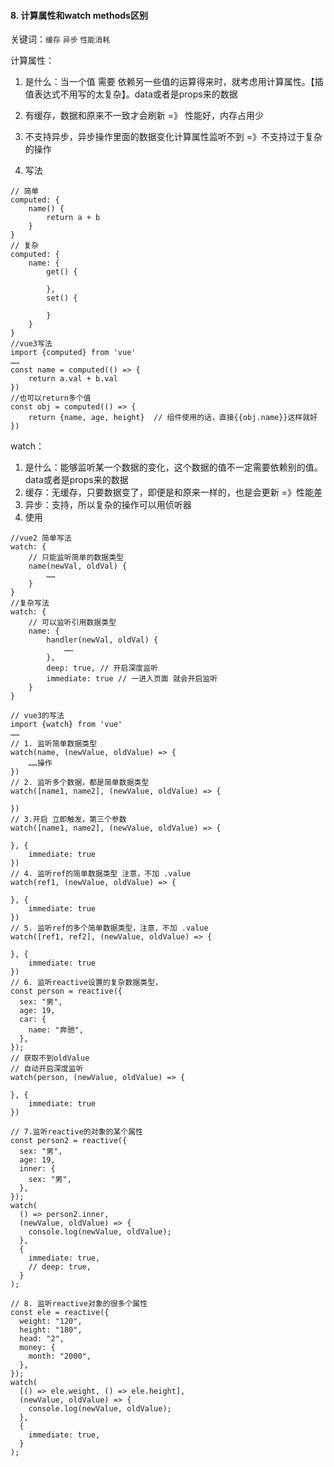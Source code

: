 #### 8. 计算属性和watch methods区别

关键词：`缓存` `异步` `性能消耗`



计算属性：

1. 是什么：当一个值 需要 依赖另一些值的运算得来时，就考虑用计算属性。【插值表达式不用写的太复杂】。data或者是props来的数据

2. 有缓存，数据和原来不一致才会刷新 =》 性能好，内存占用少

3. 不支持异步，异步操作里面的数据变化计算属性监听不到 =》不支持过于复杂的操作

4. 写法

```vue
// 简单
computed: {
	name() {
		return a + b
	}
}
// 复杂
computed: {
	name: {
        get() {

        },
        set() {

        }
	}
}
//vue3写法
import {computed} from 'vue'
……
const name = computed(() => {
	return a.val + b.val
})
//也可以return多个值
const obj = computed(() => {
	return {name, age, height}  // 组件使用的话，直接{{obj.name}}这样就好
})
```



watch：

1. 是什么：能够监听某一个数据的变化，这个数据的值不一定需要依赖别的值。data或者是props来的数据
2. 缓存：无缓存，只要数据变了，即便是和原来一样的，也是会更新 =》性能差
3. 异步：支持，所以复杂的操作可以用侦听器
4. 使用

```vue
//vue2 简单写法
watch: {
	// 只能监听简单的数据类型
	name(newVal, oldVal) {
		……
	}
}
//复杂写法
watch: {
	// 可以监听引用数据类型
	name: {
		handler(newVal, oldVal) {
			……
		},
		deep: true, // 开启深度监听
		immediate: true // 一进入页面 就会开启监听
	}
}

// vue3的写法
import {watch} from 'vue'
……
// 1. 监听简单数据类型
watch(name, (newValue, oldValue) => {
	……操作
})
// 2. 监听多个数据，都是简单数据类型
watch([name1, name2], (newValue, oldValue) => {
	
})
// 3.开启 立即触发，第三个参数
watch([name1, name2], (newValue, oldValue) => {
	
}, {
	immediate: true
})
// 4. 监听ref的简单数据类型 注意，不加 .value
watch(ref1, (newValue, oldValue) => {
	
}, {
	immediate: true
})
// 5. 监听ref的多个简单数据类型，注意，不加 .value
watch([ref1, ref2], (newValue, oldValue) => {
	
}, {
	immediate: true
})
// 6. 监听reactive设置的复杂数据类型，
const person = reactive({
  sex: "男",
  age: 19,
  car: {
    name: "奔驰",
  },
});
// 获取不到oldValue
// 自动开启深度监听
watch(person, (newValue, oldValue) => {

}, {
	immediate: true
})

// 7.监听reactive的对象的某个属性
const person2 = reactive({
  sex: "男",
  age: 19,
  inner: {
    sex: "男",
  },
});
watch(
  () => person2.inner,
  (newValue, oldValue) => {
    console.log(newValue, oldValue);
  },
  {
    immediate: true,
    // deep: true,
  }
);

// 8. 监听reactive对象的很多个属性
const ele = reactive({
  weight: "120",
  height: "180",
  head: "2",
  money: {
    month: "2000",
  },
});
watch(
  [() => ele.weight, () => ele.height],
  (newValue, oldValue) => {
    console.log(newValue, oldValue);
  },
  {
    immediate: true,
  }
);
```